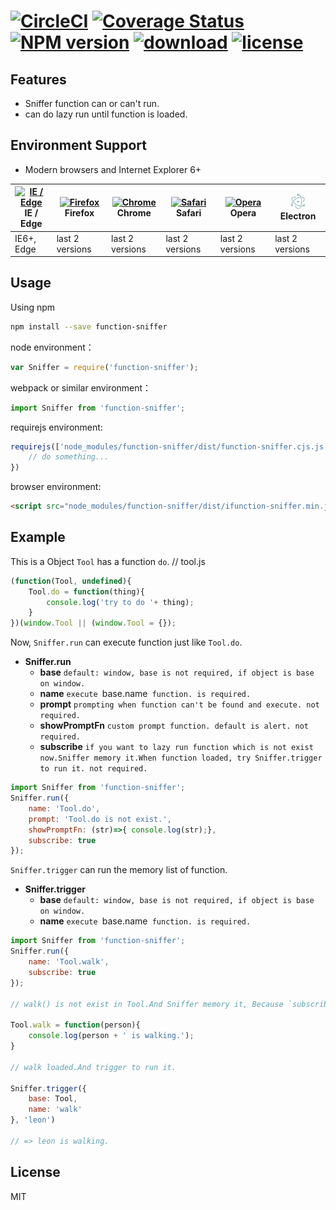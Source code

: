 # [![CircleCI](https://img.shields.io/circleci/build/github/wall-wxk/function-sniffer/master)](https://circleci.com/gh/wall-wxk/function-sniffer/tree/master) [![Coverage Status](https://coveralls.io/repos/github/wall-wxk/function-sniffer/badge.svg?branch=master)](https://coveralls.io/github/wall-wxk/function-sniffer?branch=master) [![NPM version](https://img.shields.io/npm/v/function-sniffer.svg)](https://www.npmjs.com/package/function-sniffer) [![download](https://img.shields.io/npm/dm/function-sniffer)](https://www.npmjs.com/package/function-sniffer) [![license](https://img.shields.io/badge/license-MIT-blue.svg)](https://github.com/wall-wxk/function-sniffer/blob/master/LICENSE)

## Features
- Sniffer function can or can't run.
- can do lazy run until function is loaded.

## Environment Support

- Modern browsers and Internet Explorer 6+

| [<img src="https://raw.githubusercontent.com/alrra/browser-logos/master/src/edge/edge_48x48.png" alt="IE / Edge" width="24px" height="24px" />](http://godban.github.io/browsers-support-badges/)</br>IE / Edge | [<img src="https://raw.githubusercontent.com/alrra/browser-logos/master/src/firefox/firefox_48x48.png" alt="Firefox" width="24px" height="24px" />](http://godban.github.io/browsers-support-badges/)</br>Firefox | [<img src="https://raw.githubusercontent.com/alrra/browser-logos/master/src/chrome/chrome_48x48.png" alt="Chrome" width="24px" height="24px" />](http://godban.github.io/browsers-support-badges/)</br>Chrome | [<img src="https://raw.githubusercontent.com/alrra/browser-logos/master/src/safari/safari_48x48.png" alt="Safari" width="24px" height="24px" />](http://godban.github.io/browsers-support-badges/)</br>Safari | [<img src="https://raw.githubusercontent.com/alrra/browser-logos/master/src/opera/opera_48x48.png" alt="Opera" width="24px" height="24px" />](http://godban.github.io/browsers-support-badges/)</br>Opera | [<img src="https://raw.githubusercontent.com/alrra/browser-logos/master/src/electron/electron_48x48.png" alt="Electron" width="24px" height="24px" />](http://godban.github.io/browsers-support-badges/)</br>Electron |
| --- | --- | --- | --- | --- | --- |
| IE6+, Edge | last 2 versions | last 2 versions | last 2 versions | last 2 versions | last 2 versions |

## Usage

Using npm
```bash
npm install --save function-sniffer
```

node environment：
```js
var Sniffer = require('function-sniffer');
```

webpack or similar environment：
```js
import Sniffer from 'function-sniffer';
```

requirejs environment:
```js
requirejs(['node_modules/function-sniffer/dist/function-sniffer.cjs.js'], function (base) {
    // do something...
})
```

browser environment:
```html
<script src="node_modules/function-sniffer/dist/ifunction-sniffer.min.js"></script>
```

## Example

This is a Object `Tool` has a function `do`.
// tool.js
```javascript
(function(Tool, undefined){
    Tool.do = function(thing){
        console.log('try to do '+ thing);
    }
})(window.Tool || (window.Tool = {});
```

Now, `Sniffer.run` can execute function just like `Tool.do`. 
- **Sniffer.run**
    - **base** `default: window, base is not required, if object is base on window.`
    - **name** `execute `base.name` function. is required.`
    - **prompt** `prompting when function can't be found and execute. not required.`
    - **showPromptFn** `custom prompt function. default is alert. not required.`
    - **subscribe** `if you want to lazy run function which is not exist now.Sniffer memory it.When function loaded, try Sniffer.trigger to run it. not required.`

```javascript
import Sniffer from 'function-sniffer';
Sniffer.run({
    name: 'Tool.do', 
    prompt: 'Tool.do is not exist.',
    showPromptFn: (str)=>{ console.log(str);}, 
    subscribe: true
});
```

`Sniffer.trigger` can run the memory list of function.

- **Sniffer.trigger**
    - **base** `default: window, base is not required, if object is base on window.`
    - **name** `execute `base.name` function. is required.`

```javascript
import Sniffer from 'function-sniffer';
Sniffer.run({
    name: 'Tool.walk', 
    subscribe: true
});

// walk() is not exist in Tool.And Sniffer memory it, Because `subscribe:true`.

Tool.walk = function(person){
    console.log(person + ' is walking.');
}

// walk loaded.And trigger to run it.

Sniffer.trigger({
    base: Tool,
    name: 'walk'
}, 'leon')

// => leon is walking.
```


## License
MIT

